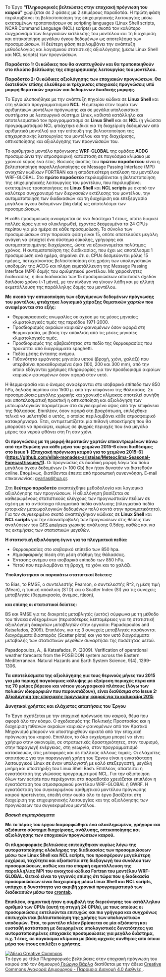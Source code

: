 Το Έργο **"Πληροφορικές βελτιώσεις στην εποχιακή πρόγνωση του καιρού"** χωρίζεται σε 2 φάσεις με 2 επιμέρους παραδοτέα. Η πρώτη φάση περιλαμβάνει τη βελτιστοποίηση της επιχειρησιακής λειτουργίας μέσω εκτεταμένων τροποποιήσεων σε scripting languages (Linux Shell scripts, NCAR Command Language (NCL) scripts) με σκοπό τον καλύτερο συγχρονισμό των διεργασιών εκτέλεσης του μοντέλου και τη διαχείριση και οπτικοποίηση μεγάλου όγκου δεδομένων ως αποτελέσμα των προσομοιώσεων. Η δεύτερη φάση περιλαμβάνει την ανάπτυξη μεθοδολογίας και λογισμικού στατιστικής αξιολόγησης (μέσω Linux Shell και NCL scripts) των προγνώσεων.

**Παραδοτέο 1: Οι κώδικες που θα αναπτυχθούν και θα τροποποιηθούν στο πλαίσιο βελτίωσης της επιχειρησιακής λειτουργίας του μοντέλου.**

**Παραδοτέο 2: Οι κώδικες αξιολόγησης των εποχιακών προγνώσεων. Θα διατεθούν επίσης ελεύθερα οι τρέχουσες εποχιακές προγνώσεις υπό μορφή θεματικών χαρτών και δεδομένων δυαδικής μορφής.**

Το Έργο υλοποιήθηκε με την ανάπτυξη πηγαίου κώδικα σε **Linux Shell** και στη γλώσσα προγραμματισμού **NCL**. Η εμπειρία στον τομέα των αριθμητικών μοντέλων πρόγνωσης και σε μεγάλα υπολογιστικά συστήματα με λειτουργικό σύστημα Linux, καθιστά κατάλληλο και αποτελεσματικό τον προγραμματισμό σε **Linux Shell** και σε **NCL** (η γλώσσα προγραμματισμού ΝCL φτιάχτηκε ειδικά για τη διαχείριση δεδομένων από αριθμητικά μοντέλα) για την επίτευξη της βελτιστοποίηση της επιχειρησιακής λειτουργίας του  μοντέλου και της διαχείρισης, οπτικοποίησης και αξιολόγησης των προγνώσεών του.

Το αριθμητικό μοντέλο πρόγνωσης **WRF-GLOBAL** της ομάδας **ACDG** προσομοιώνει την ατμοσφαιρική κατάσταση σε παγκόσμια κλίμακα με χρονικό εύρος ένα έτος. Βασικός σκοπός του **πρώτου παραδοτέου** είναι η βελτιστοποίηση παραλληλοποίησης σε Message Passing Interface (MPI) ανοιχτών κωδίκων FORTRAN και η αποδοτικότερη εκτέλεση του μοντέλου WRF-GLOBAL. Στο **πρώτο παραδοτέο** περιλαμβάνεται η βελτιστοποίηση της επιχειρησιακής λειτουργίας του μοντέλου, που περιλαμβάνει εκτεταμένες τροποποιήσεις σε **Linux Shell** και **NCL scripts** με σκοπό τον καλύτερο συγχρονισμό των διεργασιών εκτέλεσης του μοντέλου, την αυτοματοποίηση των διαδικασιών και τη διαχείριση και επεξεργασία μεγάλου όγκου δεδομένων (big data) ως αποτελέσμα των προσομοιώσεων.

H κάθε προσομοίωση αναφέρεται σε ένα διάστημα 1 έτους, οπότε διαρκεί πολλές ώρες για να ολοκληρωθεί, έχοντας δεσμευμένα τα 24 CPUs περίπου για μία ημέρα σε κάθε προσομοίωση. Το σύνολο των προσομοιώσεων στην παρούσα φάση είναι 15, οπότε αποτελούσε μεγάλη ανάγκη να φτιαχτεί ένα σύστημα εύκολης, γρήγορης και αυτοματοποιημένης διαχείρισης, ώστε να εξοικονομείται πολύτιμος χρόνος. Η αυτοματοποίηση της διαδικασίας, που έχει ως αποτέλεσμα 1 προσομοίωση ανά ημέρα, σημαίνει ότι οι CPUs δεσμεύονται μόλις 15 ημέρες, πετυχαίνοντας βελτιστοποίηση στη χρήση των υπολογιστικών υποδομών της ACDG και πλήρη εκμετάλλευση της Message Passing Interface (MPI) δομής του αριθμητικού μοντέλου. Με χειροκίνητες διαδικασίες, η ίδια διαδικασία των 15 προσομοιώσεων απαιτούσε σχεδόν διπλάσιο χρόνο (~1 μήνα), με τον κίνδυνο να γίνουν λάθη και με ελλιπή εκμετάλλευση της παράλληλης δομής του μοντέλου.

**Με σκοπό την οπτικοποίηση των εξαγόμενων δεδομένων πρόγνωσης του μοντέλου, φτιάχτηκε λογισμικό χάραξης θεματικών χαρτών που αναφέρονται στα εξής:**

* Θερμοκρασιακές ανωμαλίες σε σχέση με τις μέσες μηνιαίες κλιματολογικές τιμές της περιόδου 1971-2000.
* Προσδιορισμός ακραίων καιρικών φαινομένων όσον αφορά στη θερμοκρασία, με βάση την απόκλιση από τις μέσες μηνιαίες κλιματολογικές τιμές.
* Προσδιορισμός της αβεβαιότητας στο πεδίο της θερμοκρασίας που προκύπτει από διαγράμματα spaghetti.
* Πεδία μέσης έντασης ανέμου.
* Πιθανότητα εμφάνισης μηνιαίου υετού (βροχή, χιόνι, χαλάζι) που υπερβαίνει προκαθορισμένα όρια (100, 200 και 300 mm), από την οποία εξάγονται χρήσιμες πληροφορίες για τον προσδιορισμό ακραίων καιρικών φαινομένων όσον αφορά στον υετό.

Η θερμοκρασία και ο άνεμος αναφέρονται στο ισοβαρικό επίπεδο των 850 hPa, δηλαδή περίπου στα 1500 μ. από την επιφάνεια της θάλασσας. Σε προσομοιώσεις μεγάλης χωρικής και χρονικής κλίμακας αποτελεί συνήθη και αποτελεσματική πρακτική η οπτικοποίηση και αξιολόγηση των μετεωρολογικών παραμέτρων στο συγκεκριμένο ύψος από την επιφάνεια της θάλασσας. Επιπλέον, όσον αφορά στη βροχόπτωση, επιλέχθηκε τελικά να μελετηθεί ο υετός, ο οποίος περιλαμβάνει κάθε ατμοσφαιρικό κατακρήμνισμα. Έτσι, αντιμετωπίζεται μία πιθανή υποεκτίμηση που θα μπορούσε να προκύψει, κυρίως σε ψυχρές περιοχές που ένα μεγάλο μέρος του νερού φθάνει στη Γη σαν χιόνι.

**Οι προγνώσεις με τη μορφή θεματικών χαρτών επικεντρωμένων πάνω από την Ευρώπη για κάθε μήνα του χειμώνα 2015-6 είναι διαθέσιμες στο Issue 1: [Εποχιακή πρόγνωση καιρού για το χειμώνα 2015-6] (https://github.com/ellak-monades-aristeias/Meteoclima-Seasonal-Forecast/issues/1).** Οι προγνώσεις σε δυαδική μορφή λόγω του πολύ μεγάλου όγκου δεδομένων (> 100 Gb) δεν ήταν δυνατόν να διατεθούν online. Επομένως, διατίθενται έπειτα από προσωπική συνεννόηση. E-mail επικοινωνίας: gvarlas@hua.gr.

Στη **δεύτερο παραδοτέο** αναπτύχθηκε μεθοδολογία και λογισμικό αξιολόγησης των προγνώσεων. Η αξιολόγηση βασίζεται σε καθιερωμένους στατιστικούς ελέγχους των προγνωστικών πεδίων σε σχέση με τα αντίστοιχα πλεγματικά πεδία ανάλυσης (πλεγματικά πεδία ιστορικών μετεωρολογικών δεδομένων πολύ κοντά στην πραγματικότητα). Για τον συγκεκριμένο σκοπό αναπτύχθηκαν κώδικες σε **Linux Shell** και **NCL scripts** για την επαναπροβολή των προγνώσεων στις θέσεις των αναλύσεων του [GFS analyses](http://nomads.ncdc.noaa.gov/data.php) χωρικής ανάλυσης 0.5deg, καθώς και για τις εκτιμήσεις των στατιστικών μεγεθών. 

**Η στατιστική αξιολόγηση έγινε για τα πλεγματικά πεδία:**

* Θερμοκρασίας στο ισοβαρικό επίπεδο των 850 hpa.
* Ατμοσφαιρικής πίεση στη μέση στάθμη της θάλασσας.
* Έντασης ανέμου στο ισοβαρικό επίπεδο των 850 hPa.
* Υετού που περιλαμβάνει τη βροχή, το χιόνι και το χαλάζι.

**Yπολογίστηκαν oι παρακάτω στατιστικοί δείκτες:**

το Bias,
το RMSE,
o συντελεστής Pearson,
ο συντελεστής R^2,
η μέση τιμή (Mean),
η τυπική απόκλιση (STD) και
ο Scatter Index (SI) για τις συνεχείς μεταβλητές (θερμοκρασία, άνεμος, πίεση),

**και επίσης οι στατιστικοί δείκτες:**

BS και RMSE για τις διακριτές μεταβλητές (υετός) σύμφωνα με τη μέθοδο του πίνακα ενδεχομένων (περισσότερες λεπτομέρειες για τη στατιστική αξιολόγηση διακριτών μεταβλητών στην εργασία: Papadopoulos and Katsafados, 2009). Επιπλέον, για τις 3 συνεχείς μεταβλητές παράγονται διαγράμματα διασποράς (Scatter plots) και για τον υετό διαγράμματα μεταβολής των στατιστικών μεγεθών συναρτήσει της ποσότητας υετού. 

Papadopoulos, A., & Katsafados, P. (2009). Verification of operational weather forecasts from the POSEIDON system across the Eastern Mediterranean. Natural Hazards and Earth System Science, 9(4), 1299-1306.

**Τα αποτελέσματα της αξιολόγησης για τους θερινούς μήνες του 2015 για μία περιοχή παγκόσμιας κάλυψης με εξαίρεση περιοχές πέρα από τις 70 μοίρες βόρειου και νότιου γεωγραφικού πλάτους (λόγω των πολικών ιδιομορφιών που παρουσιάζουν), είναι διαθέσιμα στο Issue 2: [Αξιολόγηση της εποχιακής πρόγνωσης καιρού για το καλοκαίρι 2015](https://github.com/ellak-monades-aristeias/Meteoclima-Seasonal-Forecast/issues/2)**


**Δυνητικοί χρήστες και ελάχιστες απαιτήσεις του Έργου**

Το Έργο σχετίζεται με την εποχιακή πρόγνωση του καιρού, θέμα που αφορά όλο τον κόσμο. Ο σχεδιασμός της Πολιτικής Προστασίας και η διαχείριση πιθανών ακραίων καιρικών φαινομένων από τον Κρατικό Μηχανισμό μπορούν να υποστηριχθούν αρκετά από την εποχιακή πρόγνωση του καιρού. Επιπλέον, το όλο εγχείρημα μπορεί να είναι χρήσιμο στην οικονομία, σε στρατιωτικές δραστηριότητες, στον τουρισμό, στην παραγωγή ενέργειας, στη γεωργία, στον προγραμματισμό κατασκευών, στις μεταφορές και σε πολλούς άλλους τομείς. Οι ελάχιστες απαιτήσεις για την παραγωγική χρήση του Έργου είναι η εγκατάσταση λειτουργικού Linux σε έναν υπολογιστή με καλό επεξεργαστή, μεγάλη μνήμη και υποστήριξη του Linux Shell Βash. Επιπλέον, απαιτείται η εγκατάσταση της γλώσσας προγραμματιμού NCL. Για την αξιοποίηση όλων των scripts που περιέχονται στα παραδοτέα χρειάζεται επιπλέον η εγκατάσταση του ατμοσφαιρικού μοντέλου WRF-GLOBAL ή GWRF. Η εγκατάσταση του συγκεκριμένου αριθμητικού μοντέλου πρόγνωσης καιρού προτείνεται, επειδή στην ουσία όλο το έργο βασίζεται στη διαχείριση της επιχειρησιακής λειτουργίας και της αξιολόγησης των προγνώσεων του συγκεκριμένου μοντέλου.

**_Βασικά συμπεράσματα_**

**Με το πέρας του έργου διαμορφώθηκε ένα ολοκληρωμένο, γρήγορο και αξιόπιστο σύστημα διαχείρισης, ανάλυσης, οπτικοποίησης και αξιολόγησης των εποχιακών προγνώσεων καιρού.**

**Οι πληροφορικές βελτιώσεις επιτεύχθηκαν κυρίως λόγω της αυτοματοποίησης ολόκληρης της διαδικασίας των προσομοιώσεων μέσω των Linux Shell και NCL scripts, που προσφέρουν μεγαλύτερη ευχέρεια, ταχύτητα και αξιοπιστία στη διεξαγωγή του συνόλου των προσομοιώσεων, καθώς και πιο επαρκή εκμετάλλευση της παραλληλίας MPI του ανοιχτού κώδικα Fortran του μοντέλου WRF-GLOBAL. Θετικό είναι το γεγονός επίσης ότι τώρα που η διαδικασία προσομοιώσεων είναι διαχειρίσιμη μέσω Linux Shell και NCL scripts, υπάρχει η δυνατότητα για ακριβή χρονικό προγραμματισμό των διαδικασιών μέσω του [crontab](http://www.adminschoice.com/crontab-quick-reference).**

**Επιπλέον, σημαντική ήταν η συμβολή της διερεύνησης του κατάλληλου αριθμού των CPUs (αυτή τη στιγμή 24 CPUs), με τους οποίους οι προσομοιώσεις εκτελούνται επιτυχώς και πιο γρήγορα και συγχρόνως επιτυγχάνεται βελτιστοποίηση της χρήσης των υπολογιστικών υποδομών. Έτσι, το μοντέλο πλέον βρίσκεται σε μία αξιόπιστη και ευσταθή κατάσταση με διευρημένες υπολογιστικές δυνατότητες για αυτοματοποιημένες εποχιακές προσομοιώσεις για μεγάλο διάστημα, π.χ. 1 έτος, σε παγκόσμια κλίμακα με βάση αρχικές συνθήκες από όποια μέρα του έτους επιλέξει ο χρήστης.**

<a rel="license" href="http://creativecommons.org/licenses/by-sa/4.0/"><img alt="Άδεια Creative Commons" style="border-width:0" src="https://i.creativecommons.org/l/by-sa/4.0/88x31.png" /></a><br />Το έργο με τίτλο <span xmlns:dct="http://purl.org/dc/terms/" property="dct:title">Πληροφορικές βελτιώσεις στην εποχιακή πρόγνωση του καιρού</span> από τον δημιουργό<a xmlns:cc="http://creativecommons.org/ns#" href="http://meteoclima.hua.gr/" property="cc:attributionName" rel="cc:attributionURL"> Γεώργιο Βάρλα</a> διατίθεται με την άδεια <a rel="license" href="http://creativecommons.org/licenses/by-sa/4.0/">Creative Commons Αναφορά Δημιουργού - Παρόμοια Διανομή 4.0 Διεθνές </a>.
